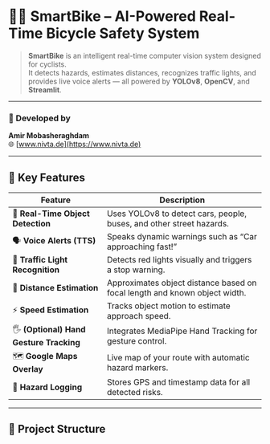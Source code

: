 # 🚴‍♂️ SmartBike – AI-Powered Real-Time Bicycle Safety System

> **SmartBike** is an intelligent real-time computer vision system designed for cyclists.  
> It detects hazards, estimates distances, recognizes traffic lights, and provides live voice alerts — all powered by **YOLOv8**, **OpenCV**, and **Streamlit**.

---

### 👤 Developed by
**Amir Mobasheraghdam**  
🌐 [www.nivta.de](https://www.nivta.de)

---

## 🧠 Key Features

| Feature | Description |
|----------|-------------|
| 🎯 **Real-Time Object Detection** | Uses YOLOv8 to detect cars, people, buses, and other street hazards. |
| 🗣 **Voice Alerts (TTS)** | Speaks dynamic warnings such as “Car approaching fast!” |
| 🚦 **Traffic Light Recognition** | Detects red lights visually and triggers a stop warning. |
| 📏 **Distance Estimation** | Approximates object distance based on focal length and known object width. |
| ⚡ **Speed Estimation** | Tracks object motion to estimate approach speed. |
| 🖐 **(Optional) Hand Gesture Tracking** | Integrates MediaPipe Hand Tracking for gesture control. |
| 🗺 **Google Maps Overlay** | Live map of your route with automatic hazard markers. |
| 💾 **Hazard Logging** | Stores GPS and timestamp data for all detected risks. |

---

## 📁 Project Structure

